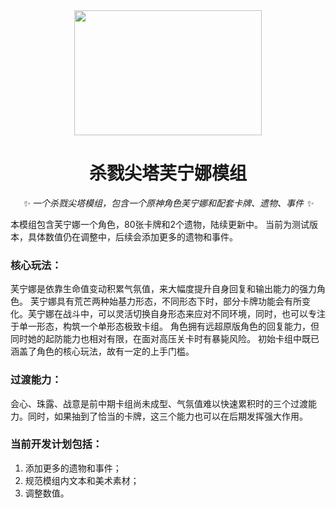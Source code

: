 <div align="center">
  <img src="https://github.com/qjksxy/logoGtt.png" width="300" height="200">

# 杀戮尖塔芙宁娜模组

_✨ 一个杀戮尖塔模组，包含一个原神角色芙宁娜和配套卡牌、遗物、事件 ✨_

</div>

本模组包含芙宁娜一个角色，80张卡牌和2个遗物，陆续更新中。
当前为测试版本，具体数值仍在调整中，后续会添加更多的遗物和事件。

### 核心玩法：
芙宁娜是依靠生命值变动积累气氛值，来大幅度提升自身回复和输出能力的强力角色。
芙宁娜具有荒芒两种始基力形态，不同形态下时，部分卡牌功能会有所变化。芙宁娜在战斗中，可以灵活切换自身形态来应对不同环境，同时，也可以专注于单一形态，构筑一个单形态极致卡组。
角色拥有远超原版角色的回复能力，但同时她的起防能力也相对有限，在面对高压关卡时有暴毙风险。
初始卡组中既已涵盖了角色的核心玩法，故有一定的上手门槛。

### 过渡能力：
会心、珠露、战意是前中期卡组尚未成型、气氛值难以快速累积时的三个过渡能力。同时，如果抽到了恰当的卡牌，这三个能力也可以在后期发挥强大作用。

### 当前开发计划包括：
1. 添加更多的遗物和事件；
2. 规范模组内文本和美术素材；
3. 调整数值。
